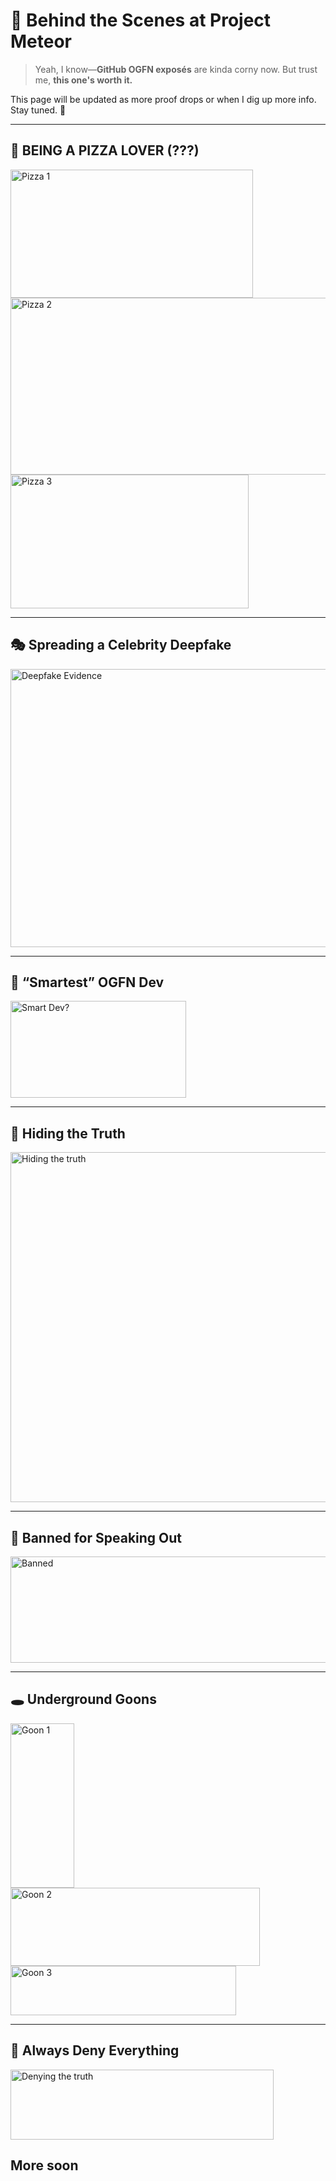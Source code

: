 # 🚨 Behind the Scenes at **Project Meteor**

> Yeah, I know—**GitHub OGFN exposés** are kinda corny now.
> But trust me, **this one's worth it.**

This page will be updated as more proof drops or when I dig up more info.
Stay tuned. 💌

---

## 🍕 BEING A PIZZA LOVER (???)

<img width="388" height="205" alt="Pizza 1" src="https://github.com/user-attachments/assets/7448258a-be8c-4980-9e88-980310f28b31" />

<img width="793" height="283" alt="Pizza 2" src="https://github.com/user-attachments/assets/a95937b5-5dfb-4b02-a5bb-9c92d926da5f" />

<img width="381" height="214" alt="Pizza 3" src="https://github.com/user-attachments/assets/15bbd1ea-0687-4852-9331-1a452c1de84e" />

---

## 🎭 Spreading a **Celebrity Deepfake**

<img width="543" height="445" alt="Deepfake Evidence" src="https://github.com/user-attachments/assets/78d2b566-3346-4ca3-8739-4041c9f5b277" />

---

## 🧠 “Smartest” OGFN Dev

<img width="281" height="155" alt="Smart Dev?" src="https://github.com/user-attachments/assets/1f8d6b8e-a528-4467-a5b7-dff7e3b873f1" />

---

## 👀 Hiding the Truth

<img width="603" height="560" alt="Hiding the truth" src="https://github.com/user-attachments/assets/fd611237-1096-44a4-ad9c-7f32b3c5cbf1" />

---

## 🔨 Banned for Speaking Out

<img width="576" height="170" alt="Banned" src="https://github.com/user-attachments/assets/b593ef10-e1b2-41a0-84e4-bb06e9a52d10" />

---

## 🕳️ Underground Goons

<img width="102" height="263" alt="Goon 1" src="https://github.com/user-attachments/assets/5e185265-8db0-45eb-8e40-c40daa79380c" />

<img width="399" height="125" alt="Goon 2" src="https://github.com/user-attachments/assets/29bfdfcf-0dbd-4f6d-a7f3-84f0fe7a7438" />

<img width="361" height="79" alt="Goon 3" src="https://github.com/user-attachments/assets/1768044e-c032-420b-b995-005c9482fb8c" />

---

## 🧼 Always Deny Everything

<img width="421" height="112" alt="Denying the truth" src="https://github.com/user-attachments/assets/ab80b08e-e47b-4f42-a8b4-d418cbe35bca" />

## More soon
